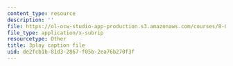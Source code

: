 ```yaml
---
content_type: resource
description: ''
file: https://ol-ocw-studio-app-production.s3.amazonaws.com/courses/8-03sc-physics-iii-vibrations-and-waves-fall-2016/de2fcb1b81d32867f05b2ea76b270f3f_J1uHGy1tRmM.srt
file_type: application/x-subrip
resourcetype: Other
title: 3play caption file
uid: de2fcb1b-81d3-2867-f05b-2ea76b270f3f
---
```


